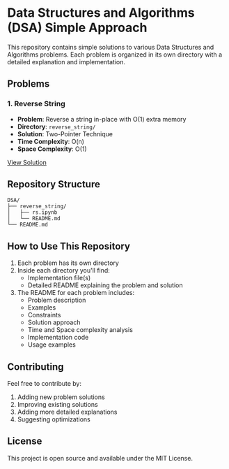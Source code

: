 # Data Structures and Algorithms (DSA) Simple Approach

This repository contains simple solutions to various Data Structures and Algorithms problems. Each problem is organized in its own directory with a detailed explanation and implementation.

## Problems

### 1. Reverse String
- **Problem**: Reverse a string in-place with O(1) extra memory
- **Directory**: `reverse_string/`
- **Solution**: Two-Pointer Technique
- **Time Complexity**: O(n)
- **Space Complexity**: O(1)

[View Solution](reverse_string/README.md)

## Repository Structure
```
DSA/
├── reverse_string/
│   ├── rs.ipynb
│   └── README.md
└── README.md
```

## How to Use This Repository
1. Each problem has its own directory
2. Inside each directory you'll find:
   - Implementation file(s)
   - Detailed README explaining the problem and solution
3. The README for each problem includes:
   - Problem description
   - Examples
   - Constraints
   - Solution approach
   - Time and Space complexity analysis
   - Implementation code
   - Usage examples

## Contributing
Feel free to contribute by:
1. Adding new problem solutions
2. Improving existing solutions
3. Adding more detailed explanations
4. Suggesting optimizations

## License
This project is open source and available under the MIT License. 

